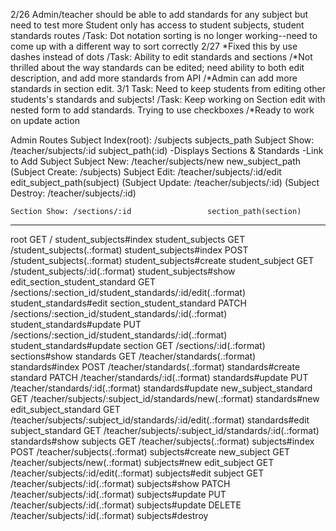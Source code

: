 2/26
    Admin/teacher should be able to add standards for any subject but need to test more
    Student only has access to student subjects, student standards routes
        /Task: Dot notation sorting is no longer working--need to come up with a different way to sort correctly
2/27            *Fixed this by use dashes instead of dots
    /Task: Ability to edit standards and sections 
        /*Not thrilled about the way standards can be edited; need ability to both edit description, and add more standards from API
           /*Admin can add more standards in section edit.
3/1
    Task: Need to keep students from editing other students's standards and subjects!
    /Task: Keep working on Section edit with nested form to add standards. Trying to use checkboxes
        /*Ready to work on update action 

Admin Routes
    Subject Index(root): /subjects      subjects_path
    Subject Show: /teacher/subjects/:id         subject_path(:id)
        -Displays Sections & Standards
        -Link to Add Subject
    Subject New: /teacher/subjects/new          new_subject_path
      (Subject Create: /subjects)
    Subject Edit: /teacher/subjects/:id/edit    edit_subject_path(subject)
      (Subject Update: /teacher/subjects/:id)
      (Subject Destroy: /teacher/subjects/:id)
    
    Section Show: /sections/:id                 section_path(section)

-----
root GET      /                                                          student_subjects#index
                student_subjects GET      /student_subjects(.:format)                                student_subjects#index
                                 POST     /student_subjects(.:format)                                student_subjects#create
                 student_subject GET      /student_subjects/:id(.:format)                            student_subjects#show
   edit_section_student_standard GET      /sections/:section_id/student_standards/:id/edit(.:format) student_standards#edit
        section_student_standard PATCH    /sections/:section_id/student_standards/:id(.:format)      student_standards#update
                                 PUT      /sections/:section_id/student_standards/:id(.:format)      student_standards#update
                         section GET      /sections/:id(.:format)                                    sections#show
                       standards GET      /teacher/standards(.:format)                               standards#index
                                 POST     /teacher/standards(.:format)                               standards#create
                        standard PATCH    /teacher/standards/:id(.:format)                           standards#update
                                 PUT      /teacher/standards/:id(.:format)                           standards#update
            new_subject_standard GET      /teacher/subjects/:subject_id/standards/new(.:format)      standards#new
           edit_subject_standard GET      /teacher/subjects/:subject_id/standards/:id/edit(.:format) standards#edit
                subject_standard GET      /teacher/subjects/:subject_id/standards/:id(.:format)      standards#show
                        subjects GET      /teacher/subjects(.:format)                                subjects#index
                                 POST     /teacher/subjects(.:format)                                subjects#create
                     new_subject GET      /teacher/subjects/new(.:format)                            subjects#new
                    edit_subject GET      /teacher/subjects/:id/edit(.:format)                       subjects#edit
                         subject GET      /teacher/subjects/:id(.:format)                            subjects#show
                                 PATCH    /teacher/subjects/:id(.:format)                            subjects#update
                                 PUT      /teacher/subjects/:id(.:format)                            subjects#update
                                 DELETE   /teacher/subjects/:id(.:format)                            subjects#destroy
